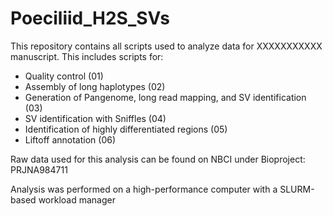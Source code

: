 # Poeciliid_H2S_SVs

This repository contains all scripts used to analyze data for XXXXXXXXXXX manuscript. This includes scripts for:
- Quality control (01)
- Assembly of long haplotypes (02)
- Generation of Pangenome, long read mapping, and SV identification (03)
- SV identification with Sniffles (04)
- Identification of highly differentiated regions (05)
- Liftoff annotation (06)

Raw data used for this analysis can be found on NBCI under Bioproject: PRJNA984711

Analysis was performed on a high-performance computer with a SLURM-based workload manager
